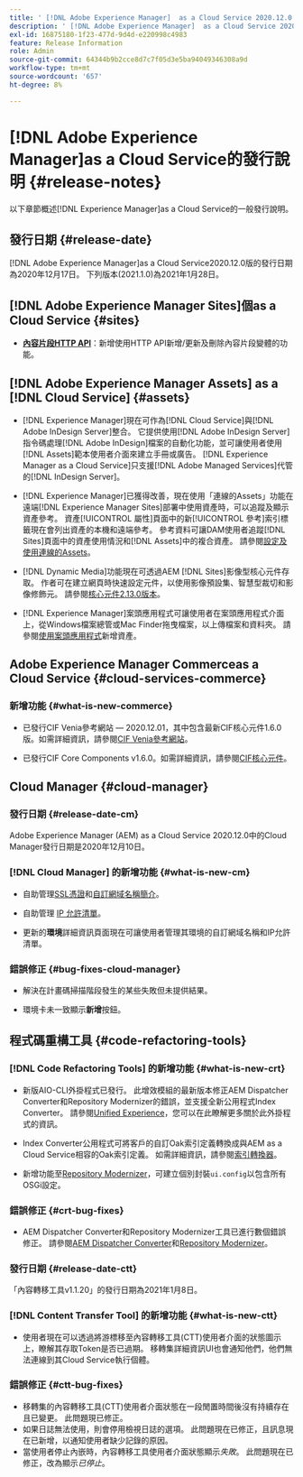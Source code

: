 ```yaml
---
title: ' [!DNL Adobe Experience Manager]  as a Cloud Service 2020.12.0 版發行說明。'
description: ' [!DNL Adobe Experience Manager]  as a Cloud Service 2020.12.0 版發行說明。'
exl-id: 16875180-1f23-477d-9d4d-e220998c4983
feature: Release Information
role: Admin
source-git-commit: 64344b9b2cce8d7c7f05d3e5ba94049346308a9d
workflow-type: tm+mt
source-wordcount: '657'
ht-degree: 8%

---
```


# [!DNL Adobe Experience Manager]as a Cloud Service的發行說明 {#release-notes}

以下章節概述[!DNL Experience Manager]as a Cloud Service的一般發行說明。

## 發行日期 {#release-date}

[!DNL Adobe Experience Manager]as a Cloud Service2020.12.0版的發行日期為2020年12月17日。
下列版本(2021.1.0)為2021年1月28日。

## [!DNL Adobe Experience Manager Sites]個as a Cloud Service {#sites}

* **[內容片段HTTP API](/help/assets/content-fragments/assets-api-content-fragments.md)**：新增使用HTTP API新增/更新及刪除內容片段變體的功能。

## [!DNL Adobe Experience Manager Assets] as a [!DNL Cloud Service] {#assets}

* [!DNL Experience Manager]現在可作為[!DNL Cloud Service]與[!DNL Adobe InDesign Server]整合。 它提供使用[!DNL Adobe InDesign Server]指令碼處理[!DNL Adobe InDesign]檔案的自動化功能，並可讓使用者使用[!DNL Assets]範本使用者介面來建立手冊或廣告。 [!DNL Experience Manager as a Cloud Service]只支援[!DNL Adobe Managed Services]代管的[!DNL InDesign Server]。<!-- TBD: Add link to article. -->

* [!DNL Experience Manager]已獲得改善，現在使用「連線的Assets」功能在遠端[!DNL Experience Manager Sites]部署中使用資產時，可以追蹤及顯示資產參考。 資產[!UICONTROL 屬性]頁面中的新[!UICONTROL 參考]索引標籤現在會列出資產的本機和遠端參考。 參考資料可讓DAM使用者追蹤[!DNL Sites]頁面中的資產使用情況和[!DNL Assets]中的複合資產。 請參閱[設定及使用連線的Assets](/help/assets/use-assets-across-connected-assets-instances.md)。

* [!DNL Dynamic Media]功能現在可透過AEM [!DNL Sites]影像型核心元件存取。 作者可在建立網頁時快速設定元件，以使用影像預設集、智慧型裁切和影像修飾元。 請參閱[核心元件2.13.0版本](https://github.com/adobe/aem-core-wcm-components/releases/tag/core.wcm.components.reactor-2.13.0)。

* [!DNL Experience Manager]案頭應用程式可讓使用者在案頭應用程式介面上，從Windows檔案總管或Mac Finder拖曳檔案，以上傳檔案和資料夾。 請參閱[使用案頭應用程式](https://experienceleague.adobe.com/zh-hant/docs/experience-manager-desktop-app/using/using#upload-and-add-new-assets-to-aem)新增資產。

## Adobe Experience Manager Commerceas a Cloud Service {#cloud-services-commerce}

### 新增功能 {#what-is-new-commerce}

* 已發行CIF Venia參考網站 — 2020.12.01，其中包含最新CIF核心元件1.6.0版。如需詳細資訊，請參閱[CIF Venia參考網站](https://github.com/adobe/aem-cif-guides-venia/releases/tag/venia-2020.12.01)。

* 已發行CIF Core Components v1.6.0。如需詳細資訊，請參閱[CIF核心元件](https://github.com/adobe/aem-core-cif-components/releases/tag/core-cif-components-reactor-1.6.0)。

## Cloud Manager {#cloud-manager}

### 發行日期 {#release-date-cm}

Adobe Experience Manager (AEM) as a Cloud Service 2020.12.0中的Cloud Manager發行日期是2020年12月10日。

### [!DNL Cloud Manager] 的新增功能 {#what-is-new-cm}

* 自助管理[SSL憑證](/help/implementing/cloud-manager/managing-ssl-certifications/introduction-to-ssl-certificates.md)和[自訂網域名稱簡介](/help/implementing/cloud-manager/custom-domain-names/introduction.md)。

* 自助管理 [IP 允許清單](/help/implementing/cloud-manager/ip-allow-lists/introduction.md)。

* 更新的&#x200B;**環境**&#x200B;詳細資訊頁面現在可讓使用者管理其環境的自訂網域名稱和IP允許清單。

### 錯誤修正 {#bug-fixes-cloud-manager}

* 解決在計畫碼掃描階段發生的某些失敗但未提供結果。

* 環境卡未一致顯示&#x200B;**新增**&#x200B;按鈕。

## 程式碼重構工具 {#code-refactoring-tools}

### [!DNL Code Refactoring Tools] 的新增功能 {#what-is-new-crt}

* 新版AIO-CLI外掛程式已發行。 此增效模組的最新版本修正AEM Dispatcher Converter和Repository Modernizer的錯誤，並支援全新公用程式Index Converter。 請參閱[Unified Experience](https://experienceleague.adobe.com/zh-hant/docs/experience-manager-cloud-service/content/migration-journey/refactoring-tools/unified-experience#benefits)，您可以在此瞭解更多關於此外掛程式的資訊。

* Index Converter公用程式可將客戶的自訂Oak索引定義轉換成與AEM as a Cloud Service相容的Oak索引定義。 如需詳細資訊，請參閱[索引轉換器](https://github.com/adobe/aem-cloud-service-source-migration/tree/master/packages/index-converter)。

* 新增功能至[Repository Modernizer](https://github.com/adobe/aem-cloud-service-source-migration/tree/master/packages/repository-modernizer)，可建立個別封裝`ui.config`以包含所有OSGi設定。

### 錯誤修正 {#crt-bug-fixes}

* AEM Dispatcher Converter和Repository Modernizer工具已進行數個錯誤修正。 請參閱[AEM Dispatcher Converter](https://github.com/adobe/aem-cloud-service-source-migration/tree/master/packages/dispatcher-converter)和[Repository Modernizer](https://github.com/adobe/aem-cloud-service-source-migration/tree/master/packages/repository-modernizer)。

### 發行日期 {#release-date-ctt}

「內容轉移工具v1.1.20」的發行日期為2021年1月8日。

### [!DNL Content Transfer Tool] 的新增功能 {#what-is-new-ctt}

* 使用者現在可以透過將游標移至內容轉移工具(CTT)使用者介面的狀態圖示上，瞭解其存取Token是否已過期。 移轉集詳細資訊UI也會通知他們，他們無法連線到其Cloud Service執行個體。

### 錯誤修正 {#ctt-bug-fixes}

* 移轉集的內容轉移工具(CTT)使用者介面狀態在一段閒置時間後沒有持續存在且已變更。 此問題現已修正。
* 如果日誌無法使用，則會停用檢視日誌的選項。 此問題現在已修正，且訊息現在已新增，以通知使用者缺少記錄的原因。
* 當使用者停止內嵌時，內容轉移工具使用者介面狀態顯示&#x200B;*失敗*。 此問題現在已修正，改為顯示&#x200B;*已停止*。

